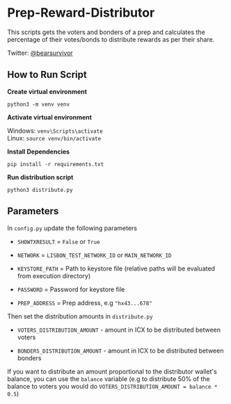 # Prep-Reward-Distributor
This scripts gets the voters and bonders of a prep and calculates the percentage of their votes/bonds to distribute 
rewards as per their share.

Twitter: [@bearsurvivor](https://twitter.com/BearSurvivor)

## How to Run Script
**Create virtual environment**

`python3 -m venv venv`

**Activate virtual environment**

Windows: `venv\Scripts\activate`\
Linux: `source venv/bin/activate`


**Install Dependencies**

`pip install -r requirements.txt`

**Run distribution script**

`python3 distribute.py`

## Parameters 

In `config.py` update the following parameters

- `SHOWTXRESULT` = `False` or `True`


- `NETWORK` = `LISBON_TEST_NETWORK_ID` or `MAIN_NETWORK_ID`


- `KEYSTORE_PATH` = Path to keystore file (relative paths will be evaluated from execution directory)


- `PASSWORD` = Password for keystore file


- `PREP_ADDRESS` = Prep address, e.g `"hx43...678"`


Then set the distribution amounts in `distribute.py`

- `VOTERS_DISTRIBUTION_AMOUNT` - amount in ICX to be distributed between voters


- `BONDERS_DISTRIBUTION_AMOUNT` - amount in ICX to be distributed between bonders

If you want to distribute an amount proportional to the distributor wallet's balance, you can use the `balance` 
variable (e.g to distribute 50% of the balance to voters you would do `VOTERS_DISTRIBUTION_AMOUNT = balance * 0.5`)
